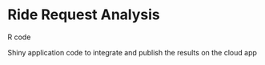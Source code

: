 # Ride Request Analysis

R code

Shiny application code to integrate and publish the results on the cloud app
